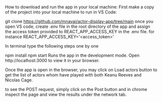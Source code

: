 How to download and run the app in your local machine:
First make a copy of the project into your local machine to run in VS Code:

git clone https://github.com/mnavai/actor-display-app/tree/main
once you open VS code, create .env file in the root directory of the app and assign the access token provided to REACT_APP_ACCESS_KEY in the .env file. for instance REACT_APP_ACCESS_KEY='<access_token>'

In terminal type the following steps one by one

npm install
npm start
Runs the app in the development mode.
Open http://localhost:3000 to view it in your browser.

Once the app is open in the browser, you may click on Load actors button to get the list of actors whom have played with both Keanu Reeves and Nicolas Cage.

to see the POST request, simply click on the Post button and in chrome inspect the page and view the results under the network tab.